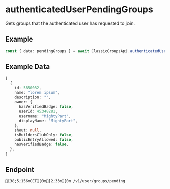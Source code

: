 
# authenticatedUserPendingGroups
Gets groups that the authenticated user has requested to join.



## Example
```ts copy showLineNumbers
const { data: pendingGroups } = await ClassicGroupsApi.authenticatedUserPendingGroups(); 
```


## Example Data
```ts copy showLineNumbers
[
  {
    id: 5850082,
    name: "lorem ipsum",
    description: "",
    owner: {
      hasVerifiedBadge: false,
      userId: 45348281,
      username: "MightyPart",
      displayName: "MightyPart",
    },
    shout: null,
    isBuildersClubOnly: false,
    publicEntryAllowed: false,
    hasVerifiedBadge: false,
  },
] 
```


## Endpoint
```ansi
[38;5;156mGET[0m[2;33m[0m /v1/user/groups/pending
```
  
